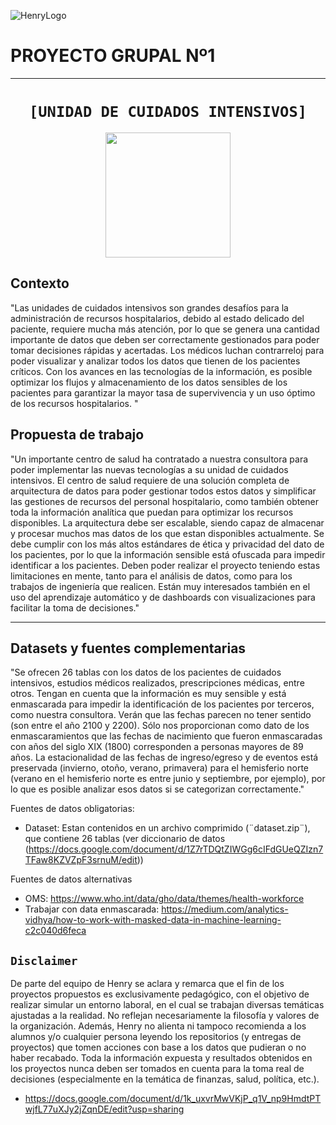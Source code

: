 ![HenryLogo](https://d31uz8lwfmyn8g.cloudfront.net/Assets/logo-henry-white-lg.png)

# **PROYECTO GRUPAL Nº1**

- - -

# <h1 align="center">**`[UNIDAD DE CUIDADOS INTENSIVOS]`**</h1>

<p align="center">
<img src="https://minervainstitute.in/images/Course/inner_images/BHA.png"  height="200">
</p>


## **Contexto**

"Las unidades de cuidados intensivos son grandes desafíos para la administración de recursos hospitalarios, debido al estado delicado del paciente, requiere mucha más atención, por lo que se genera una cantidad importante de datos que deben ser correctamente gestionados para poder tomar decisiones rápidas y acertadas. Los médicos luchan contrarreloj para poder visualizar y analizar todos los datos que tienen de los pacientes críticos. Con los avances en las tecnologías de la información, es posible optimizar los flujos y almacenamiento de los datos sensibles de los pacientes para garantizar la mayor tasa de supervivencia y un uso óptimo de los recursos hospitalarios. "


## **Propuesta de trabajo**

"Un importante centro de salud ha contratado a nuestra consultora para poder implementar las nuevas tecnologías a su unidad de cuidados intensivos. El centro de salud requiere de una solución completa de arquitectura de datos para poder gestionar todos estos datos y simplificar las gestiones de recursos del personal hospitalario, como también obtener toda la información analítica que puedan para optimizar los recursos disponibles. La arquitectura debe ser escalable, siendo capaz de almacenar y procesar muchos mas datos de los que estan disponibles actualmente. Se debe cumplir con los más altos estándares de ética y privacidad del dato de los pacientes, por lo que la información sensible está ofuscada para impedir identificar a los pacientes. Deben poder realizar el proyecto teniendo estas limitaciones en mente, tanto para el análisis de datos, como para los trabajos de ingeniería que realicen. Están muy interesados también en el uso del aprendizaje automático y de dashboards con visualizaciones para facilitar la toma de decisiones."


- - -
## **Datasets y fuentes complementarias**

"Se ofrecen 26 tablas con los datos de los pacientes de cuidados intensivos, estudios médicos realizados, prescripciones médicas, entre otros. Tengan en cuenta que la información es muy sensible y está enmascarada para impedir la identificación de los pacientes por terceros, como nuestra consultora. Verán que las fechas parecen no tener sentido (son entre el año 2100 y 2200). Sólo nos proporcionan como dato de los enmascaramientos que las fechas de nacimiento que fueron enmascaradas con años del siglo XIX (1800) corresponden a personas mayores de 89 años. La estacionalidad de las fechas de ingreso/egreso y de eventos está preservada (invierno, otoño, verano, primavera) para el hemisferio norte (verano en el hemisferio norte es entre junio y septiembre, por ejemplo), por lo que es posible analizar esos datos si se categorizan correctamente."

Fuentes de datos obligatorias:
+ Dataset: Estan contenidos en un archivo comprimido (¨dataset.zip¨), que contiene 26 tablas (ver diccionario de datos (https://docs.google.com/document/d/1Z7rTDQtZIWGg6cIFdGUeQZIzn7TFaw8KZVZpF3srnuM/edit))

Fuentes de datos alternativas
+ OMS: https://www.who.int/data/gho/data/themes/health-workforce
+ Trabajar con data enmascarada: https://medium.com/analytics-vidhya/how-to-work-with-masked-data-in-machine-learning-c2c040d6feca



## `Disclaimer`
De parte del equipo de Henry se aclara y remarca que el fin de los proyectos propuestos es exclusivamente pedagógico, con el objetivo de realizar simular un entorno laboral, en el cual se trabajan diversas temáticas ajustadas a la realidad. No reflejan necesariamente la filosofía y valores de la organización. Además, Henry no alienta ni tampoco recomienda a los alumnos y/o cualquier persona leyendo los repositorios (y entregas de proyectos) que tomen acciones con base a los datos que pudieran o no haber recabado. Toda la información expuesta y resultados obtenidos en los proyectos nunca deben ser tomados en cuenta para la toma real de decisiones (especialmente en la temática de finanzas, salud, política, etc.).
- https://docs.google.com/document/d/1k_uxvrMwVKjP_q1V_np9HmdtPTwjfL77uXJy2jZqnDE/edit?usp=sharing
